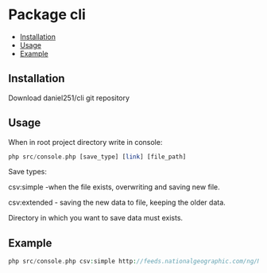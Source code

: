Package cli
================

- [Installation](#installation)
- [Usage](#usage)
- [Example](#Example)

Installation
------------
Download daniel251/cli git repository

Usage
-----
When in root project directory write in console:

``` php
php src/console.php [save_type] [link] [file_path] 

```
Save types:

csv:simple -when the file exists, overwriting and saving new file.

csv:extended - saving the new data to file, keeping the older data.

Directory in which you want to save data must exists.

Example
-----
``` php
php src/console.php csv:simple http://feeds.nationalgeographic.com/ng/News/News_Main eksport_prosty.csv

```
